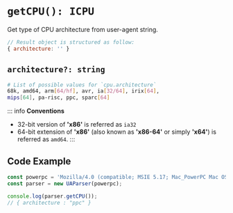 # `getCPU(): ICPU`

Get type of CPU architecture from user-agent string.

```js
// Result object is structured as follow:
{ architecture: '' }
```

## `architecture?: string`

```sh
# List of possible values for `cpu.architecture`
68k, amd64, arm[64/hf], avr, ia[32/64], irix[64], 
mips[64], pa-risc, ppc, sparc[64]
```

::: info
**Conventions**

- 32-bit version of **'x86'** is referred as `ia32`
- 64-bit extension of **'x86'** (also known as **'x86-64'** or simply **'x64'**) is referred as `amd64`.
:::

## Code Example

```js
const powerpc = 'Mozilla/4.0 (compatible; MSIE 5.17; Mac_PowerPC Mac OS; en)'
const parser = new UAParser(powerpc);

console.log(parser.getCPU());
// { architecture : "ppc" }
```